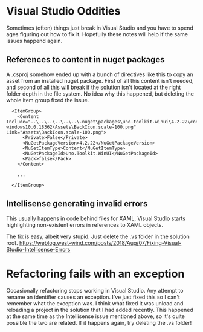 # Visual Studio Oddities

Sometimes (often) things just break in Visual Studio and you have to spend ages figuring out how to fix it.
Hopefully these notes will help if the same issues happend again.

## References to content in nuget packages

A .csproj somehow ended up with a bunch of directives like this to copy an asset from an installed nuget package.
First of all this content isn't needed, and second of all this will break if the solution isn't located at the right
folder depth in the file system. No idea why this happened, but deleting the whole item group fixed the issue.

```
  <ItemGroup>
    <Content Include="..\..\..\..\..\..\.nuget\packages\uno.toolkit.winui\4.2.22\contentFiles\any\net6.0-windows10.0.18362\Assets\BackIcon.scale-100.png" Link="Assets\BackIcon.scale-100.png">
      <Private>False</Private>
      <NuGetPackageVersion>4.2.22</NuGetPackageVersion>
      <NuGetItemType>Content</NuGetItemType>
      <NuGetPackageId>Uno.Toolkit.WinUI</NuGetPackageId>
      <Pack>false</Pack>
    </Content>

    ...

  </ItemGroup>
```

## Intellisense generating invalid errors

This usually happens in code behind files for XAML, Visual Studio starts highlighting non-existent
errors in references to XAML objects.

The fix is easy, albeit very stupid. Just delete the .vs folder in the solution root.
https://weblog.west-wind.com/posts/2018/Aug/07/Fixing-Visual-Studio-Intellisense-Errors

# Refactoring fails with an exception

Occasionally refactoring stops working in Visual Studio. Any attempt to rename an identifier causes
an exception. I've just fixed this so I can't remember what the exception was. I think what fixed
it was unload and reloading a project in the solution that I had added recently. This happened at the
same time as the Intellisense issue mentioned above, so it's quite possible the two are related.
If it happens again, try deleting the .vs folder!